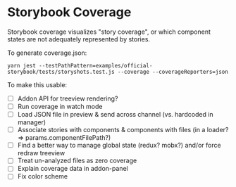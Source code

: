 # Storybook Coverage

Storybook coverage visualizes "story coverage", or which component states are not adequately represented by stories.

To generate coverage.json:

```
yarn jest --testPathPattern=examples/official-storybook/tests/storyshots.test.js --coverage --coverageReporters=json
```

To make this usable:

- [ ] Addon API for treeview rendering?
- [ ] Run coverage in watch mode
- [ ] Load JSON file in preview & send across channel (vs. hardcoded in manager)
- [ ] Associate stories with components & components with files (in a loader? => params.componentFilePath?)
- [ ] Find a better way to manage global state (redux? mobx?) and/or force redraw treeview
- [ ] Treat un-analyzed files as zero coverage
- [ ] Explain coverage data in addon-panel
- [ ] Fix color scheme
